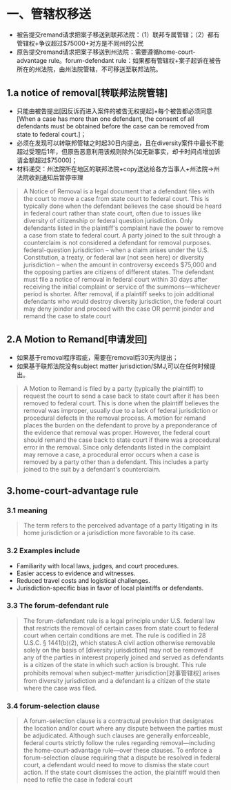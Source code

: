 # 一、管辖权移送

- 被告提交remand请求把案子移送到联邦法院：（1）联邦专属管辖；（2）都有管辖权+争议超过$75000+对方是不同州的公民
- 原告提交remand请求把案子移送到州法院：需要遵循home-court-advantage rule。forum-defendant rule：如果都有管辖权+案子起诉在被告所在的州法院，由州法院管辖，不可移送至联邦法院。

## 1.a notice of removal[转联邦法院管辖]

- 只能由被告提出[因反诉而进入案件的被告无权提起]+每个被告都必须同意[When a case has more than one defendant, the consent of all defendants must be obtained before the case can be removed from state to federal court.]；
- 必须在发现可以转联邦管辖之时起30日内提出，且在diversity案件中最长不能超过受理后1年，但原告恶意利用该规则除外[如无新事实，却卡时间点增加诉请金额超过$75000]；
- 材料递交：州法院所在地区的联邦法院+copy送达给各方当事人+州法院->州法院收到通知后暂停审理

> A Notice of Removal is a legal document that a defendant files with the court to move a case from state court to federal court. This is typically done when the defendant believes the case should be heard in federal court rather than state court, often due to issues like diversity of citizenship or federal question jurisdiction.
> Only defendants listed in the plaintiff's complaint have the power to remove a case from state to federal court. A party joined to the suit through a counterclaim is not considered a defendant for removal purposes.
> federal-question jurisdiction – when a claim arises under the U.S. Constitution, a treaty, or federal law (not seen here) or
> diversity jurisdiction – when the amount in controversy exceeds $75,000 and the opposing parties are citizens of different states.
> The defendant must file a notice of removal in federal court within 30 days after receiving the initial complaint or service of the summons—whichever period is shorter.
> After removal, if a plaintiff seeks to join additional defendants who would destroy diversity jurisdiction, the federal court may deny joinder and proceed with the case OR permit joinder and remand the case to state court

## 2.A Motion to Remand[申请发回]

- 如果基于removal程序瑕疵，需要在removal后30天内提出；
- 如果基于联邦法院没有subject matter jurisdiction/SMJ,可以在任何时候提出。

> A Motion to Remand is filed by a party (typically the plaintiff) to request the court to send a case back to state court after it has been removed to federal court. This is done when the plaintiff believes the removal was improper, usually due to a lack of federal jurisdiction or procedural defects in the removal process.
> A motion for remand places the burden on the defendant to prove by a preponderance of the evidence that removal was proper.
> However, the federal court should remand the case back to state court if there was a procedural error in the removal. Since only defendants listed in the complaint may remove a case, a procedural error occurs when a case is removed by a party other than a defendant. This includes a party joined to the suit by a defendant's counterclaim.

## 3.home-court-advantage rule

### 3.1 meaning

> The term refers to the perceived advantage of a party litigating in its home jurisdiction or a jurisdiction more favorable to its case.

### 3.2 Examples include

- Familiarity with local laws, judges, and court procedures.
- Easier access to evidence and witnesses.
- Reduced travel costs and logistical challenges.
- Jurisdiction-specific bias in favor of local plaintiffs or defendants.

### 3.3 The forum-defendant rule

> The forum-defendant rule is a legal principle under U.S. federal law that restricts the removal of certain cases from state court to federal court when certain conditions are met. The rule is codified in 28 U.S.C. § 1441(b)(2), which states:A civil action otherwise removable solely on the basis of [diversity jurisdiction] may not be removed if any of the parties in interest properly joined and served as defendants is a citizen of the state in which such action is brought.
> This rule prohibits removal when subject-matter jurisdiction[对事管辖权] arises from diversity jurisdiction and a defendant is a citizen of the state where the case was filed.

### 3.4 forum-selection clause

> A forum-selection clause is a contractual provision that designates the location and/or court where any dispute between the parties must be adjudicated. Although such clauses are generally enforceable, federal courts strictly follow the rules regarding removal—including the home-court-advantage rule—over these clauses.
> To enforce a forum-selection clause requiring that a dispute be resolved in federal court, a defendant would need to move to dismiss the state court action. If the state court dismisses the action, the plaintiff would then need to refile the case in federal court

